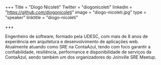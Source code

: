 +++
Title = "Diogo Nicoleti"
Twitter = "diogonicoleti"
linkedin = "https://github.com/diogonicoleti"
image = "diogo-nicoleti.jpg"
type = "speaker"
linktitle = "diogo-nicoleti"

+++

Engenheiro de software, formado pela UDESC, com mais de 8 anos de experiência em arquitetura e desenvolvimento de aplicações web. Atualmente atuando como SRE na ContaAzul, tendo com foco garantir a confiabilidade, resiliência, performance e disponibilidade de serviços da ContaAzul, sendo também um dos organizadores do Joinville SRE Meetup.
